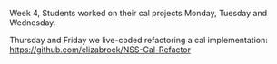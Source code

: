 Week 4, Students worked on their cal projects Monday, Tuesday and Wednesday.

Thursday and Friday we live-coded refactoring a cal implementation: https://github.com/elizabrock/NSS-Cal-Refactor
